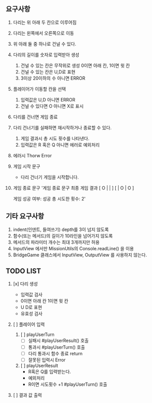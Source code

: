 ## 요구사항

1. 다리는 위 아래 두 칸으로 이루어짐
2. 다리는 왼쪽에서 오른쪽으로 이동
3. 위 아래 둘 중 하나로 건널 수 있다.
4. 다리의 길이를 숫자로 입력받아 생성
   1. 건널 수 있는 칸은 무작위로 생성 0이면 아래 칸, 1이면 윗 칸
   2. 건널 수 있는 칸은 U,D로 표현
   3. 3이상 20이하의 수 아니면 ERROR
5. 플레이어가 이동할 칸을 선택
   1. 입력값은 U,D 아니면 ERROR
   2. 건널 수 있다면 O 아니면 X로 표시
6. 다리를 건너면 게임 종료
7. 다리 건너기를 실패하면 재시작하거나 종료할 수 있다.
   1. 게임 결과시 총 시도 횟수를 나타낸다.
   2. 입력값은 R 혹은 Q 아니면 에러로 예외처리
8. 에러시 Thorw Error
9. 게임 시작 문구
   - 다리 건너기 게임을 시작합니다.
10. 게임 종료 문구
    '게임 종료 문구
    최종 게임 결과
    [ O | | ]
    [ | O | O ]

    게임 성공 여부: 성공
    총 시도한 횟수: 2'

## 기타 요구사항

1. indent(인덴트, 들여쓰기) depth를 3이 넘지 않도록
2. 함수(또는 메서드)의 길이가 10라인을 넘어가지 않도록
3. 메서드의 파라미터 개수는 최대 3개까지만 허용
4. InputView 에서만 MissionUtils의 Console.readLine() 을 이용
5. BridgeGame 클래스에서 InputView, OutputView 를 사용하지 않는다.

## TODO LIST

1. [x] 다리 생성
   - 입력값 검사
   - 0이면 아래 칸 1이면 윗 칸
   - U D로 표현
   - 유효성 검사
2. [ ] 플레이어 입력

   1. [ ] playUserTurn
      - [ ] 실패시 #playUserResult() 호출
      - [ ] 통과시 #playUserTurn() 호출
      - [ ] 다리 통과시 함수 종료 return
      - [ ] 잘못된 입력시 Error
   2. [ ] playUserResult
      - R혹은 Q를 입력받는다.
      - 예외처리
      - R이면 시도횟수 +1 #playUserTurn() 호출

3. [ ] 결과 값 출력
